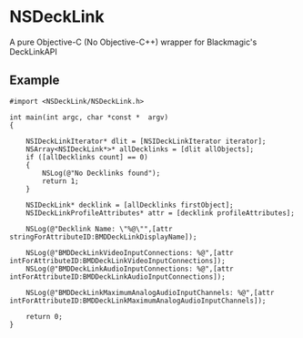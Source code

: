 # NSDeckLink

A pure Objective-C (No Objective-C++) wrapper for Blackmagic's DeckLinkAPI

## Example 

    #import <NSDeckLink/NSDeckLink.h>

    int main(int argc, char *const *  argv)
    {

        NSIDeckLinkIterator* dlit = [NSIDeckLinkIterator iterator];
        NSArray<NSIDeckLink*>* allDecklinks = [dlit allObjects];
        if ([allDecklinks count] == 0)
        {
            NSLog(@"No Decklinks found");
            return 1;
        }

        NSIDeckLink* decklink = [allDecklinks firstObject];
        NSIDeckLinkProfileAttributes* attr = [decklink profileAttributes];

        NSLog(@"Decklink Name: \"%@\"",[attr stringForAttributeID:BMDDeckLinkDisplayName]);

        NSLog(@"BMDDeckLinkVideoInputConnections: %@",[attr intForAttributeID:BMDDeckLinkVideoInputConnections]);
        NSLog(@"BMDDeckLinkAudioInputConnections: %@",[attr intForAttributeID:BMDDeckLinkAudioInputConnections]);

        NSLog(@"BMDDeckLinkMaximumAnalogAudioInputChannels: %@",[attr intForAttributeID:BMDDeckLinkMaximumAnalogAudioInputChannels]);
    
        return 0;
    }	
